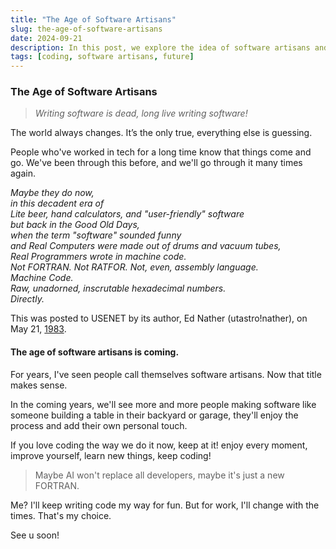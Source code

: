 ```yaml
---
title: "The Age of Software Artisans"
slug: the-age-of-software-artisans
date: 2024-09-21
description: In this post, we explore the idea of software artisans and how the future of coding might resemble a return to a more hands-on, creative approach. Is writing software dead?.
tags: [coding, software artisans, future]
---
```


### The Age of Software Artisans

> *Writing software is dead, long live writing software!*

The world always changes. It’s the only true, everything else is guessing.

People who've worked in tech for a long time know that things come and go. We've been through this before, and we'll go through it many times again.

*Maybe they do now,*  
*in this decadent era of*  
*Lite beer, hand calculators, and "user-friendly" software*  
*but back in the Good Old Days,*  
*when the term "software" sounded funny*  
*and Real Computers were made out of drums and vacuum tubes,*  
*Real Programmers wrote in machine code.*  
*Not FORTRAN.  Not RATFOR.  Not, even, assembly language.*  
*Machine Code.*  
*Raw, unadorned, inscrutable hexadecimal numbers.*  
*Directly.*

This was posted to USENET by its author, Ed Nather (utastro!nather), on May 21, [1983](https://users.cs.utah.edu/~elb/folklore/mel.html).

#### The age of software artisans is coming.

For years, I've seen people call themselves software artisans. Now that title makes sense.

In the coming years, we'll see more and more people making software like someone building a table in their backyard or garage, they'll enjoy the process and add their own personal touch.

If you love coding the way we do it now, keep at it! enjoy every moment, improve yourself, learn new things, keep coding! 

> Maybe AI won't replace all developers, maybe it's just a new FORTRAN.

Me? I'll keep writing code my way for fun. But for work, I'll change with the times. That's my choice.

See u soon!
